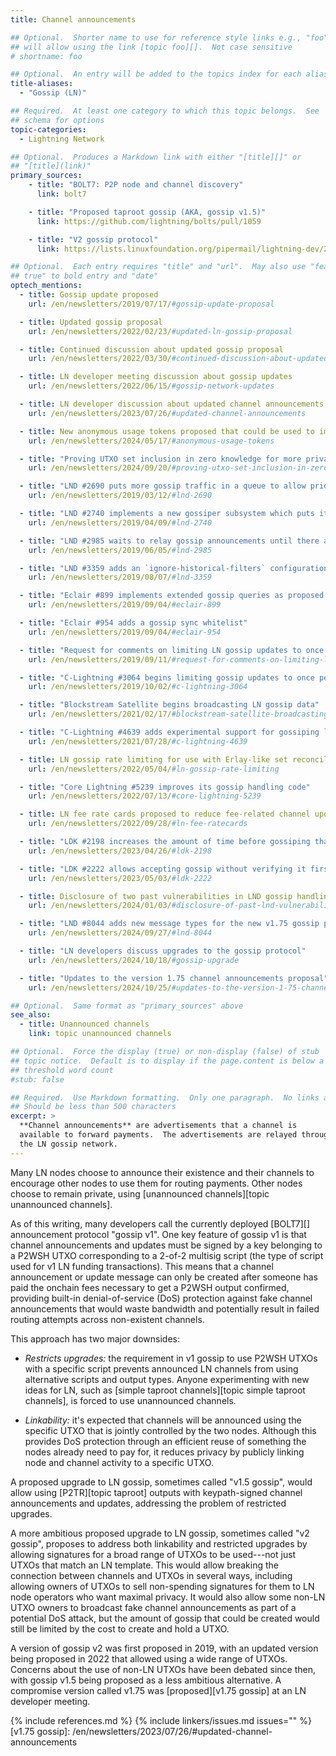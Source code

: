 ```yaml
---
title: Channel announcements

## Optional.  Shorter name to use for reference style links e.g., "foo"
## will allow using the link [topic foo][].  Not case sensitive
# shortname: foo

## Optional.  An entry will be added to the topics index for each alias
title-aliases:
  - "Gossip (LN)"

## Required.  At least one category to which this topic belongs.  See
## schema for options
topic-categories:
  - Lightning Network

## Optional.  Produces a Markdown link with either "[title][]" or
## "[title](link)"
primary_sources:
    - title: "BOLT7: P2P node and channel discovery"
      link: bolt7

    - title: "Proposed taproot gossip (AKA, gossip v1.5)"
      link: https://github.com/lightning/bolts/pull/1059

    - title: "V2 gossip protocol"
      link: https://lists.linuxfoundation.org/pipermail/lightning-dev/2022-February/003470.html

## Optional.  Each entry requires "title" and "url".  May also use "feature:
## true" to bold entry and "date"
optech_mentions:
  - title: Gossip update proposed
    url: /en/newsletters/2019/07/17/#gossip-update-proposal

  - title: Updated gossip proposal
    url: /en/newsletters/2022/02/23/#updated-ln-gossip-proposal

  - title: Continued discussion about updated gossip proposal
    url: /en/newsletters/2022/03/30/#continued-discussion-about-updated-ln-gossip-protocol

  - title: LN developer meeting discussion about gossip updates
    url: /en/newsletters/2022/06/15/#gossip-network-updates

  - title: LN developer discussion about updated channel announcements
    url: /en/newsletters/2023/07/26/#updated-channel-announcements

  - title: New anonymous usage tokens proposed that could be used to improve channel announcement privacy
    url: /en/newsletters/2024/05/17/#anonymous-usage-tokens

  - title: "Proving UTXO set inclusion in zero knowledge for more private channel announcement messages"
    url: /en/newsletters/2024/09/20/#proving-utxo-set-inclusion-in-zero-knowledge

  - title: "LND #2690 puts more gossip traffic in a queue to allow prioritizing urgent information"
    url: /en/newsletters/2019/03/12/#lnd-2690

  - title: "LND #2740 implements a new gossiper subsystem which puts its peers into two buckets"
    url: /en/newsletters/2019/04/09/#lnd-2740

  - title: "LND #2985 waits to relay gossip announcements until there are there are at least ten"
    url: /en/newsletters/2019/06/05/#lnd-2985

  - title: "LND #3359 adds an `ignore-historical-filters` configuration option for ignoring some gossip filters"
    url: /en/newsletters/2019/08/07/#lnd-3359

  - title: "Eclair #899 implements extended gossip queries as proposed in BOLTs #557"
    url: /en/newsletters/2019/09/04/#eclair-899

  - title: "Eclair #954 adds a gossip sync whitelist"
    url: /en/newsletters/2019/09/04/#eclair-954

  - title: "Request for comments on limiting LN gossip updates to once per day"
    url: /en/newsletters/2019/09/11/#request-for-comments-on-limiting-ln-gossip-updates-to-once-per-day

  - title: "C-Lightning #3064 begins limiting gossip updates to once per day"
    url: /en/newsletters/2019/10/02/#c-lightning-3064

  - title: "Blockstream Satellite begins broadcasting LN gossip data"
    url: /en/newsletters/2021/02/17/#blockstream-satellite-broadcasting-ln-data-and-bitcoin-core-source

  - title: "C-Lightning #4639 adds experimental support for gossiping liquidity advertisements"
    url: /en/newsletters/2021/07/28/#c-lightning-4639

  - title: LN gossip rate limiting for use with Erlay-like set reconciliation
    url: /en/newsletters/2022/05/04/#ln-gossip-rate-limiting

  - title: "Core Lightning #5239 improves its gossip handling code"
    url: /en/newsletters/2022/07/13/#core-lightning-5239

  - title: LN fee rate cards proposed to reduce fee-related channel update gossip
    url: /en/newsletters/2022/09/28/#ln-fee-ratecards

  - title: "LDK #2198 increases the amount of time before gossiping that a channel is down"
    url: /en/newsletters/2023/04/26/#ldk-2198

  - title: "LDK #2222 allows accepting gossip without verifying it first"
    url: /en/newsletters/2023/05/03/#ldk-2222

  - title: Disclosure of two past vulnerabilities in LND gossip handling
    url: /en/newsletters/2024/01/03/#disclosure-of-past-lnd-vulnerabilities

  - title: "LND #8044 adds new message types for the new v1.75 gossip protocol compatible with taproot channels"
    url: /en/newsletters/2024/09/27/#lnd-8044

  - title: "LN developers discuss upgrades to the gossip protocol"
    url: /en/newsletters/2024/10/18/#gossip-upgrade

  - title: "Updates to the version 1.75 channel announcements proposal"
    url: /en/newsletters/2024/10/25/#updates-to-the-version-1-75-channel-announcements-proposal

## Optional.  Same format as "primary_sources" above
see_also:
  - title: Unannounced channels
    link: topic unannounced channels

## Optional.  Force the display (true) or non-display (false) of stub
## topic notice.  Default is to display if the page.content is below a
## threshold word count
#stub: false

## Required.  Use Markdown formatting.  Only one paragraph.  No links allowed.
## Should be less than 500 characters
excerpt: >
  **Channel announcements** are advertisements that a channel is
  available to forward payments.  The advertisements are relayed through
  the LN gossip network.
---
```

Many LN nodes choose to announce their existence and their channels to
encourage other nodes to use them for routing payments.  Other nodes
choose to remain private, using [unannounced channels][topic unannounced
channels].

As of this writing, many developers call the currently deployed
[BOLT7][] announcement protocol "gossip v1".  One key feature of gossip v1
is that channel announcements and updates must be signed by a key
belonging to a P2WSH UTXO corresponding to a 2-of-2 multisig script (the
type of script used for v1 LN funding transactions).  This means that a
channel announcement or update message can only be created after someone
has paid the onchain fees necessary to get a P2WSH output confirmed,
providing built-in denial-of-service (DoS) protection against fake
channel announcements that would waste bandwidth and potentially result
in failed routing attempts across non-existent channels.

This approach has two major downsides:

- *Restricts upgrades:* the requirement in v1 gossip to use P2WSH UTXOs
  with a specific script prevents announced LN channels from using
  alternative scripts and output types.  Anyone experimenting with new
  ideas for LN, such as [simple taproot channels][topic simple taproot
  channels], is forced to use unannounced channels.

- *Linkability:* it's expected that channels will be announced using the
  specific UTXO that is jointly controlled by the two nodes.  Although
  this provides DoS protection through an efficient reuse of something
  the nodes already need to pay for, it reduces privacy by publicly
  linking node and channel activity to a specific UTXO.

A proposed upgrade to LN gossip, sometimes called "v1.5 gossip", would
allow using [P2TR][topic taproot] outputs with keypath-signed channel
announcements and updates, addressing the problem of restricted
upgrades.

A more ambitious proposed upgrade to LN gossip, sometimes called "v2
gossip", proposes to address both linkability and restricted upgrades by
allowing signatures for a broad range of UTXOs to be used---not just UTXOs
that match an LN template.  This would allow breaking the connection
between channels and UTXOs in several ways, including allowing owners
of UTXOs to sell non-spending signatures for them to LN node operators
who want maximal privacy.  It would also allow some non-LN UTXO owners
to broadcast fake channel announcements as part of a potential DoS
attack, but the amount of gossip that could be created would still be
limited by the cost to create and hold a UTXO.

A version of gossip v2 was first proposed in 2019, with an updated
version being proposed in 2022 that allowed using a wide range of UTXOs.
Concerns about the use of non-LN UTXOs have been debated since then,
with gossip v1.5 being proposed as a less ambitious alternative.  A
compromise version called v1.75 was [proposed][v1.75 gossip] at an LN developer
meeting.

{% include references.md %}
{% include linkers/issues.md issues="" %}
[v1.75 gossip]: /en/newsletters/2023/07/26/#updated-channel-announcements
